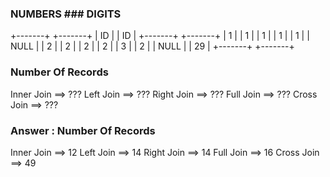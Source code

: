 

### NUMBERS          ### DIGITS 
+-------+            +-------+
| ID    |            | ID    |
+-------+            +-------+
| 1     |            | 1     |
| 1     |            | 1     |
| 1     |            | NULL  |
| 2     |            | 2     |
| 2     |            | 2     |
| 3     |            | 2     |
| NULL  |            | 29    |
+-------+            +-------+


### Number Of Records

Inner Join ==>  ???
Left  Join ==>  ???
Right Join ==>  ???
Full  Join ==>  ???
Cross Join ==>  ???


### Answer : Number Of Records

Inner Join ==>  12
Left  Join ==>  14
Right Join ==>  14
Full  Join ==>  16
Cross Join ==>  49